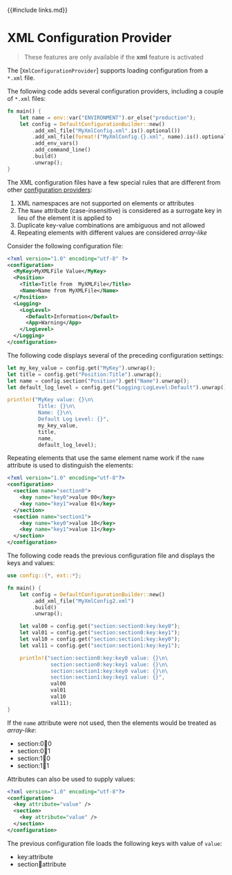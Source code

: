 {{#include links.md}}

# XML Configuration Provider

>These features are only available if the **xml** feature is activated

The [`XmlConfigurationProvider`] supports loading configuration from a `*.xml` file.

The following code adds several configuration providers, including a couple of `*.xml` files:

```rust
fn main() {
    let name = env::var("ENVIRONMENT").or_else("production");
    let config = DefaultConfigurationBuilder::new()
        .add_xml_file("MyXmlConfig.xml".is().optional())
        .add_xml_file(format!("MyXmlConfig.{}.xml", name).is().optional())
        .add_env_vars()
        .add_command_line()
        .build()
        .unwrap();
}
```

The XML configuration files have a few special rules that are different from other [configuration providers](abstractions.md#configuration-provider):

1. XML namespaces are not supported on elements or attributes
2. The `Name` attribute (case-insensitive) is considered as a surrogate key in lieu of the element it is applied to
3. Duplicate key-value combinations are ambiguous and not allowed
4. Repeating elements with different values are considered _array-like_

Consider the following configuration file:

```xml
<?xml version="1.0" encoding="utf-8" ?>
<configuration>
  <MyKey>MyXMLFile Value</MyKey>
  <Position>
    <Title>Title from  MyXMLFile</Title>
    <Name>Name from MyXMLFile</Name>
  </Position>
  <Logging>
    <LogLevel>
      <Default>Information</Default>
      <App>Warning</App>
    </LogLevel>
  </Logging>
</configuration>
```

The following code displays several of the preceding configuration settings:

```rust
let my_key_value = config.get("MyKey").unwrap();
let title = config.get("Position:Title").unwrap();
let name = config.section("Position").get("Name").unwrap();
let default_log_level = config.get("Logging:LogLevel:Default").unwrap();

println!("MyKey value: {}\n\
          Title: {}\n\
          Name: {}\n\
          Default Log Level: {}",
          my_key_value,
          title,
          name,
          default_log_level);
```

Repeating elements that use the same element name work if the `name` attribute is used to distinguish the elements:

```xml
<?xml version="1.0" encoding="utf-8"?>
<configuration>
  <section name="section0">
    <key name="key0">value 00</key>
    <key name="key1">value 01</key>
  </section>
  <section name="section1">
    <key name="key0">value 10</key>
    <key name="key1">value 11</key>
  </section>
</configuration>
```

The following code reads the previous configuration file and displays the keys and values:

```rust
use config::{*, ext::*};

fn main() {
    let config = DefaultConfigurationBuilder::new()
        .add_xml_file("MyXmlConfig2.xml")
        .build()
        .unwrap();

    let val00 = config.get("section:section0:key:key0");
    let val01 = config.get("section:section0:key:key1");
    let val10 = config.get("section:section1:key:key0");
    let val11 = config.get("section:section1:key:key1");

    println!("section:section0:key:key0 value: {}\n\
              section:section0:key:key1 value: {}\n\
              section:section1:key:key0 value: {}\n\
              section:section1:key:key1 value: {}",
              val00
              val01
              val10
              val11);
}
```

If the `name` attribute were not used, then the elements would be treated as _array-like_:

- section:0:key:0
- section:0:key:1
- section:1:key:0
- section:1:key:1

Attributes can also be used to supply values:

```xml
<?xml version="1.0" encoding="utf-8"?>
<configuration>
  <key attribute="value" />
  <section>
    <key attribute="value" />
  </section>
</configuration>
```

The previous configuration file loads the following keys with value of `value`:

- key:attribute
- section:key:attribute

